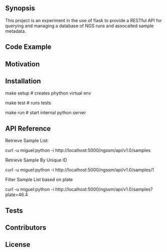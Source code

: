 ## Synopsis

This project is an experiment in the use of flask to provide a RESTful API for
querying and managing a database of NGS runs and assocaited sample metadata.

## Code Example

## Motivation

## Installation

make setup  # creates phython virtual env

make test   # runs tests

make run    # start internal python server

## API Reference

Retrieve Sample List:

curl -u miguel:python -i http://localhost:5000/ngssm/api/v1.0/samples

Retrieve Sample By Unique ID

curl -u miguel:python -i http://localhost:5000/ngssm/api/v1.0/samples/1

Filter Sample List based on plate

curl -u miguel:python -i http://localhost:5000/ngssm/api/v1.0/samples?plate=46.4

## Tests

## Contributors

## License

